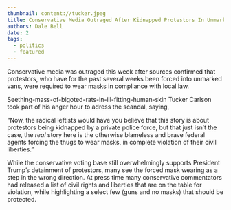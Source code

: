 ```yaml
---
thumbnail: content://tucker.jpeg
title: Conservative Media Outraged After Kidnapped Protestors In Unmarked Van Forced To Wear Masks
authors: Dale Bell
date: 2
tags:
  - politics
  - featured
---
```


Conservative media was outraged this week after sources confirmed that protestors, who have for the past several weeks been forced into unmarked vans, were required to wear masks in compliance with local law.

Seething-mass-of-bigoted-rats-in-ill-fitting-human-skin Tucker Carlson took part of his anger hour to adress the scandal, saying,

“Now, the radical leftists would have you believe that this story is about protestors being kidnapped by a private police force, but that just isn’t the case, the *real* story here is the otherwise blameless and brave federal agents forcing the thugs to wear masks, in complete violation of their civil liberties.”

While the conservative voting base still overwhelmingly supports President Trump’s detainment of protestors, many see the forced mask wearing as a step in the wrong direction. At press time many conservative commentators had released a list of civil rights and liberties that are on the table for violation, while highlighting a select few (guns and no masks) that should be protected.
